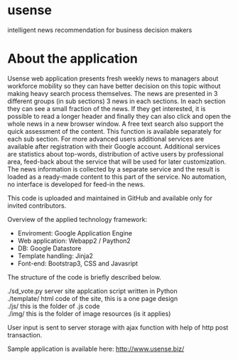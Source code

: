 # usense
intelligent news recommendation for business decision makers

# About the application

Usense web application presents fresh weekly news to managers about workforce mobility so they can have better decision on this topic without making heavy search process themselves.
The news are presented in 3 different groups (in sub sections) 3 news in each sections. In each section they can see a small fraction of the news. If they get interested, it is possible to read a longer header and finally they can also click and open the whole news in a new browser window.
A free text search also support the quick assessment of the content. This function is available separately for each sub section.
For more advanced users additional services are available after registration with their Google account. Additional services are statistics about top-words, distribution of active users by professional area, feed-back about the service that will be used for later customization.
The news information is collected by a separate service and the result is loaded as a ready-made content to this part of the service. No automation, no interface is developed for feed-in the news.

This code is uploaded and maintained in GitHub and available only for invited contributors.

Overview of the applied technology framework: <br/>
- Enviroment: Google Application Engine <br/>
- Web application: Webapp2 / Paython2 <br/>
- DB: Google Datastore <br/>
- Template handling: Jinja2 <br/>
- Font-end: Bootstrap3, CSS and Javasript <br/>

The structure of the code is briefly described below.

./sd_vote.py server site applcation script written in Python <br/>
./template/ html code of the site, this is a one page design <br/>
./js/ this is the folder of .js code <br/>
./img/ this is the folder of image resources (is it applies) <br/>

User input is sent to server storage with ajax function with help of http post transaction.

Sample application is available here: http://www.usense.biz/

